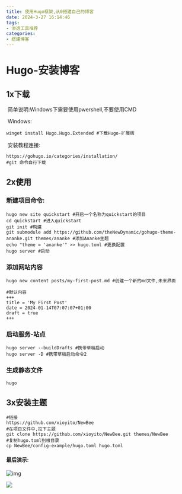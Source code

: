 ```yaml
---
title: 使用Hugo框架,从0搭建自己的博客
date: 2024-3-27 16:14:46
tags:
- 渗透工具推荐
categories:
- 搭建博客
---
```




# Hugo-安装博客

## 1x下载

​	简单说明:Windows下需要使用pwershell,不要使用CMD

​	Windows:

```
winget install Hugo.Hugo.Extended #下载Hugo-扩展版
```

​	安装教程连接:

```shell
https://gohugo.io/categories/installation/
#git 命令自行下载
```

## 2x使用

### 	新建项目命令:

```shell
hugo new site quickstart #开启一个名称为quickstart的项目
cd quickstart #进入quickstart
git init #构建
git submodule add https://github.com/theNewDynamic/gohugo-theme-ananke.git themes/ananke #添加Ananke主题
echo "theme = 'ananke'" >> hugo.toml #更换配置
hugo server #启动
```

### 	添加网站内容

```shell
hugo new content posts/my-first-post.md #创建一个新的md文件,未来界面
```

```
#默认内容
+++
title = 'My First Post'
date = 2024-01-14T07:07:07+01:00
draft = true
+++
```

### 	启动服务-站点

```shell
hugo server --buildDrafts #携带草稿启动
hugo server -D #携带草稿启动命令2
```

### 	生成静态文件

```
hugo
```

## 3x安装主题

```shell
#链接
https://github.com/xioyito/NewBee
#在项目文件中,拉下主题
git clone https://github.com/xioyito/NewBee.git themes/NewBee
#复制hugo.toml到根目录
cp NewBee/config-example/hugo.toml hugo.toml
```

#### 	最后演示:

![img](https://pic.imgdb.cn/item/6603e1549f345e8d0369a06e.png)

![](https://pic.imgdb.cn/item/6603e1929f345e8d036b4c31.png)